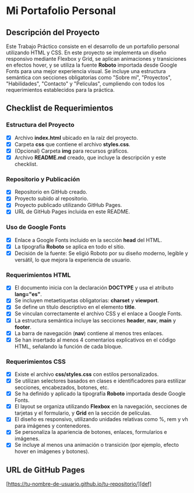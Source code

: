 # Mi Portafolio Personal

## Descripción del Proyecto

Este Trabajo Práctico consiste en el desarrollo de un portafolio personal utilizando HTML y CSS. En este proyecto se implementa un diseño responsivo mediante Flexbox y Grid, se aplican animaciones y transiciones en efectos hover, y se utiliza la fuente **Roboto** importada desde Google Fonts para una mejor experiencia visual. Se incluye una estructura semántica con secciones obligatorias como "Sobre mí", "Proyectos", "Habilidades", "Contacto" y "Películas", cumpliendo con todos los requerimientos establecidos para la práctica.

## Checklist de Requerimientos

### Estructura del Proyecto
- [x] Archivo **index.html** ubicado en la raíz del proyecto.
- [x] Carpeta **css** que contiene el archivo **styles.css**.
- [x] (Opcional) Carpeta **img** para recursos gráficos.
- [x] Archivo **README.md** creado, que incluye la descripción y este checklist.

### Repositorio y Publicación
- [x] Repositorio en GitHub creado.
- [x] Proyecto subido al repositorio.
- [x] Proyecto publicado utilizando GitHub Pages.
- [x] URL de GitHub Pages incluida en este README.

### Uso de Google Fonts
- [x] Enlace a Google Fonts incluido en la sección **head** del HTML.
- [x] La tipografía **Roboto** se aplica en todo el sitio.
- [x] Decisión de la fuente: Se eligió Roboto por su diseño moderno, legible y versátil, lo que mejora la experiencia de usuario.

### Requerimientos HTML
- [x] El documento inicia con la declaración **DOCTYPE** y usa el atributo **lang="es"**.
- [x] Se incluyen metaetiquetas obligatorias: **charset** y **viewport**.
- [x] Se define un título descriptivo en el elemento **title**.
- [x] Se vinculan correctamente el archivo CSS y el enlace a Google Fonts.
- [x] La estructura semántica incluye las secciones **header**, **nav**, **main** y **footer**.
- [x] La barra de navegación (**nav**) contiene al menos tres enlaces.
- [x] Se han insertado al menos 4 comentarios explicativos en el código HTML, señalando la función de cada bloque.

### Requerimientos CSS
- [x] Existe el archivo **css/styles.css** con estilos personalizados.
- [x] Se utilizan selectores basados en clases e identificadores para estilizar secciones, encabezados, botones, etc.
- [x] Se ha definido y aplicado la tipografía **Roboto** importada desde Google Fonts.
- [x] El layout se organiza utilizando **Flexbox** en la navegación, secciones de tarjetas y el formulario, y **Grid** en la sección de películas.
- [x] El diseño es responsivo, utilizando unidades relativas como %, rem y vh para imágenes y contenedores.
- [x] Se personaliza la apariencia de botones, enlaces, formularios e imágenes.
- [x] Se incluye al menos una animación o transición (por ejemplo, efecto hover en imágenes y botones).

## URL de GitHub Pages

[https://tu-nombre-de-usuario.github.io/tu-repositorio/][def]


[def]: https://github.com/Esteban8400/mi-portfolio-html-css.git